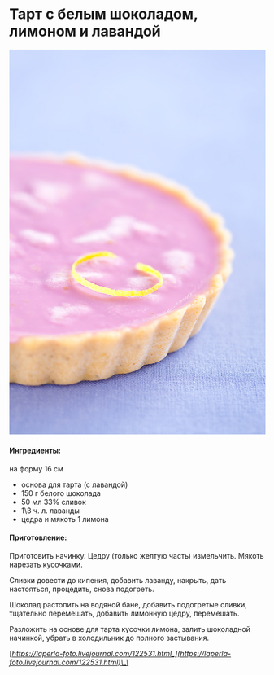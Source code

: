 # Тарт с белым шоколадом, лимоном и лавандой

![](../../pics/5977157460_330792a6a7_o.jpg)

#### Ингредиенты:

на форму 16 см

* основа для тарта \(с лавандой\)
* 150 г белого шоколада 
* 50 мл 33% сливок 
* 1\3 ч. л. лаванды 
* цедра и мякоть 1 лимона 

#### Приготовление:

Приготовить начинку. Цедру \(только желтую часть\) измельчить. Мякоть нарезать кусочками. 

Сливки довести до кипения, добавить лаванду, накрыть, дать настояться, процедить, снова подогреть. 

Шоколад растопить на водяной бане, добавить подогретые сливки, тщательно перемешать, добавить лимонную цедру, перемешать. 

Разложить на основе для тарта кусочки лимона, залить шоколадной начинкой, убрать в холодильник до полного застывания.

[_https://laperla-foto.livejournal.com/122531.html_](https://laperla-foto.livejournal.com/122531.html)\_\_

